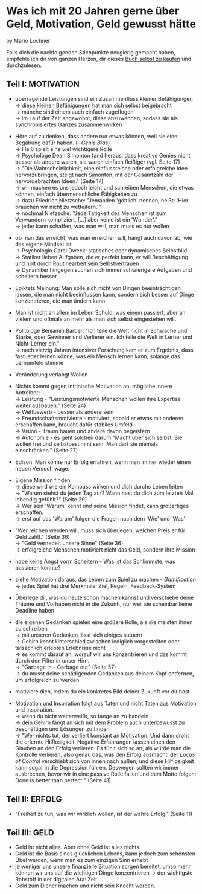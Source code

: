 
# Was ich mit 20 Jahren gerne über Geld, Motivation, Geld gewusst hätte

by Mario Lochner

Falls dich die nachfolgenden Stichpunkte neugierig gemacht haben, empfehle ich dir von ganzen Herzen, dir dieses [Buch selbst zu kaufen](https://www.amazon.de/Jahren-gerne-Motivation-Erfolg-gewusst/dp/395972277X) und durchzulesen.

## Teil I: MOTIVATION

- überragende Leistungen sind ein Zusammenfluss kleiner Befähigungen\
  -> diese kleinen Befähigungen hat man sich selbst beigebracht\
  -> manche sind einem auch einfach zugeflogen\
  -> im Lauf der Zeit angewohnt, diese anzuwenden, sodass sie als synchronisiertes Ganzes zusammenwirken

- Höre auf zu denken, dass andere nur etwas können, weil sie eine Begabung dafür haben. (- _Genie Bias_)\
  -> Fleiß spielt eine viel wichtigere Rolle\
  -> Psychologe Dean Simonton fand heraus, dass kreative Genies nicht besser als andere waren, sie waren einfach fleißiger (vgl. Seite 17)\
  -> "Die Wahrscheinlichkeit, eine einflussreiche oder erfolgreiche Idee hervorzubringen, steigt nach Simonton, mit der Gesamtzahl der hervorgebrachten Ideen." (Seite 17)\
  -> wir machen es uns jedoch leicht und schreiben Menschen, die etwas können, einfach übermenschliche Fähigkeiten zu\
  -> dazu Friedrich Nietzsche: "Jemanden 'göttlich' nennen, heißt: 'Hier brauchen wir nicht zu wetteifern.'"\
  -> nochmal Nietzsche: "Jede Tätigkeit des Menschen ist zum Verwundern kompliziert, [...] aber keine ist ein 'Wunder'."\
  -> jeder kann schaffen, was man will, man muss es nur wollen

- ob man das erreicht, was man erreichen will, hängt auch davon ab, wie das eigene Mindset ist\
  -> Psychologin Carol Dweck: statisches oder dynamisches Selbstbild\
  -> Statiker lieben Aufgaben, die er perfekt kann, er will Beschäftigung und holt durch Routinearbeit sein Selbstvertrauen\
  -> Dynamiker hingegen suchen sich immer schwierigere Aufgaben und scheitern besser

- Epiktets Meinung: Man solle sich nicht von Dingen beeinträchtigen lassen, die man nicht beeinflussen kann, sondern sich besser auf Dinge konzentrieren, die man ändern kann.

- Man ist nicht an allem im Leben Schuld, was einem passiert, aber an vielem und oftmals an mehr als man sich selbst eingestehen will.

- Politologe Benjamin Barber: "Ich teile die Welt nicht in Schwache und Starke, oder Gewinner und Verlierer ein. Ich teile die Welt in Lerner und Nicht-Lerner ein."\
  -> nach vierzig Jahren intensiver Forschung kam er zum Ergebnis, dass fast jeder lernen könne, was ein Mensch lernen kann, solange das Lernumfeld stimme

- Veränderung verlangt Wollen

- Nichts kommt gegen intrinische Motivation an, mögliche innere Antreiber:\
  -> Leistung - "Leistungsmotivierte Menschen wollen ihre Expertise weiter ausbauen." (Seite 24)\
  -> Wettbewerb - besser als andere sein\
  -> Freundschaftsmotivierte - motiviert, sobald er etwas mit anderen erschaffen kann, braucht dafür stabiles Umfeld\
  -> Vision - Traum bauen und andere davon begeistern\
  -> Autonomie - es geht solchen darum "Macht über sich selbst. Sie wollen frei und selbstbestimmt sein. Man darf sie niemals einschränken." (Seite 27)

- Edison: Man könne nur Erfolg erfahren, wenn man immer wieder einen neuen Versuch wage.

- Eigene Mission finden\
  -> diese wird wie ein Kompass wirken und dich durchs Leben leiten\
  -> "Warum stehst du jeden Tag auf? Wann hast du dich zum letzten Mal lebendig gefühlt?" (Seite 29)\
  -> Wer sein 'Warum' kennt und seine Mission findet, kann großartiges erschaffen.\
  -> erst auf das 'Warum' folgen die Fragen nach dem 'Wie' und 'Was'

- "Wer reichen werden will, muss sich überlegen, welchen Preis er für Geld zahlt." (Seite 36)\
  -> "Geld vernebelt unsere Sinne" (Seite 36)\
  -> erfolgreiche Menschen motiviert nicht das Geld, sondern ihre Mission

- habe keine Angst vorm Scheitern - Was ist das Schlimmste, was passieren könnte?

- ziehe Motivation daraus, das Leben zum Spiel zu machen - _Gamification_\
  -> jedes Spiel hat drei Merkmale: Ziel, Regeln, Feedback-System

- Überlege dir, was du heute schon machen kannst und verschiebe deine Träume und Vorhaben nicht in die Zukunft, nur weil sie scheinbar keine Deadline haben

- die eigenen Gedanken spielen eine größere Rolle, als die meisten ihnen zu schreiben\
  -> mit unseren Gedanken lässt sich einiges steuern\
  -> Gehirn kennt Unterschied zwischen lediglich vorgestellten oder tatsächlich erlebten Erlebnisse nicht\
  -> es kommt darauf an, worauf wir uns konzentrieren und das kommt durch den Filter in unser Hirn.\
  -> "Garbage in - Garbage out" (Seite 57)\
  -> du musst deine schädigenden Gedanken aus deinem Kopf entfernen, um erfolgreich zu werden

- motiviere dich, indem du ein konkretes Bild deiner Zukunft vor dir hast

- Motivation und Inspiration folgt aus Taten und nicht Taten aus Motivation und Inspiration.\
  -> wenn du nicht weiterweißt, so fange an zu handeln\
  -> dein Gehirn fängt an sich mit dem Problem auch unterbewusst zu beschäftigen und Lösungen zu finden\
  -> "Wer nichts tut, der verliert konstant an Motivation. Und dann droht die erlernte Hilflosigkeit. Negative Erfahrungen lassen einen den Glauben an den Erfolg verlieren. Es fühlt sich so an, als würde man die Kontrolle verlieren, also genau das, was den Erfolg ausmacht. der _Locus of Control_ verschiebt sich von innen nach außen, und diese Hilflosigkeit kann sogar in die Depression führen. Deswegen sollten wir immer ausbrechen, bevor wir in eine passive Rolle fallen und dem Motto folgen: Done is better than perfect!" (Seite 41)



## Teil II: ERFOLG

- "Freiheit zu tun, was wir wirklich wollen, ist der wahre Erfolg." (Seite 11)


## Teil III: GELD

- Geld ist nicht alles. Aber ohne Geld ist alles nichts.
- Geld ist die Basis eines glücklichen Lebens, kann jedoch zum schönsten Übel werden, wenn man es zum einzigen Sinn erhebt
- je weniger uns unsere finanzielle Situation sorgen bereitet, umso mehr können wir uns auf die wichtigen Dinge konzentrieren
  -> der wichtigste Rohstoff in der digitalen Ära: Zeit
- Geld zum Diener machen und nicht sein Knecht werden.
